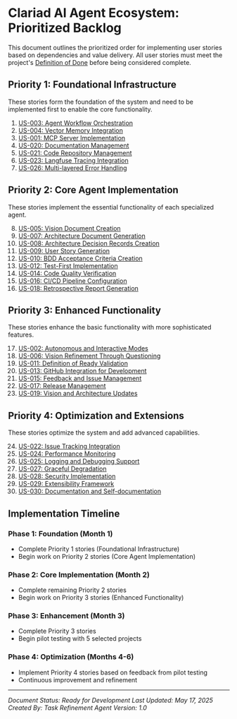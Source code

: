# Clariad AI Agent Ecosystem: Prioritized Backlog

This document outlines the prioritized order for implementing user stories based on dependencies and value delivery. All user stories must meet the project's [Definition of Done](/docs/process/definition-of-done.md) before being considered complete.

## Priority 1: Foundational Infrastructure

These stories form the foundation of the system and need to be implemented first to enable the core functionality.

1. [US-003: Agent Workflow Orchestration](./02_langgraph_orchestrator/US-003-agent-workflow-orchestration.md)
2. [US-004: Vector Memory Integration](./02_langgraph_orchestrator/US-004-vector-memory-integration.md)
3. [US-001: MCP Server Implementation](./01_mcp_interface/US-001-mcp-server-implementation.md)
4. [US-020: Documentation Management](./10_github_integration/US-020-documentation-management.md)
5. [US-021: Code Repository Management](./10_github_integration/US-021-code-repository-management.md)
6. [US-023: Langfuse Tracing Integration](./11_cross_cutting/US-023-langfuse-tracing-integration.md)
7. [US-026: Multi-layered Error Handling](./11_cross_cutting/US-026-multi-layered-error-handling.md)

## Priority 2: Core Agent Implementation

These stories implement the essential functionality of each specialized agent.

8. [US-005: Vision Document Creation](./03_vision_scope_agent/US-005-vision-document-creation.md)
9. [US-007: Architecture Document Generation](./04_architecture_agent/US-007-architecture-document-generation.md)
10. [US-008: Architecture Decision Records Creation](./04_architecture_agent/US-008-architecture-decision-records.md)
11. [US-009: User Story Generation](./05_task_refinement_agent/US-009-user-story-generation.md)
12. [US-010: BDD Acceptance Criteria Creation](./05_task_refinement_agent/US-010-bdd-acceptance-criteria.md)
13. [US-012: Test-First Implementation](./06_development_agent/US-012-test-first-implementation.md)
14. [US-014: Code Quality Verification](./07_review_agent/US-014-code-quality-verification.md)
15. [US-016: CI/CD Pipeline Configuration](./08_deployment_agent/US-016-cicd-pipeline-configuration.md)
16. [US-018: Retrospective Report Generation](./09_feedback_agent/US-018-retrospective-report-generation.md)

## Priority 3: Enhanced Functionality

These stories enhance the basic functionality with more sophisticated features.

17. [US-002: Autonomous and Interactive Modes](./01_mcp_interface/US-002-autonomous-interactive-modes.md)
18. [US-006: Vision Refinement Through Questioning](./03_vision_scope_agent/US-006-vision-refinement-questioning.md)
19. [US-011: Definition of Ready Validation](./05_task_refinement_agent/US-011-definition-of-ready-validation.md)
20. [US-013: GitHub Integration for Development](./06_development_agent/US-013-github-integration-development.md)
21. [US-015: Feedback and Issue Management](./07_review_agent/US-015-feedback-issue-management.md)
22. [US-017: Release Management](./08_deployment_agent/US-017-release-management.md)
23. [US-019: Vision and Architecture Updates](./09_feedback_agent/US-019-vision-architecture-updates.md)

## Priority 4: Optimization and Extensions

These stories optimize the system and add advanced capabilities.

24. [US-022: Issue Tracking Integration](./10_github_integration/US-022-issue-tracking-integration.md)
25. [US-024: Performance Monitoring](./11_cross_cutting/US-024-performance-monitoring.md)
26. [US-025: Logging and Debugging Support](./11_cross_cutting/US-025-logging-debugging-support.md)
27. [US-027: Graceful Degradation](./11_cross_cutting/US-027-graceful-degradation.md)
28. [US-028: Security Implementation](./11_cross_cutting/US-028-security-implementation.md)
29. [US-029: Extensibility Framework](./11_cross_cutting/US-029-extensibility-framework.md)
30. [US-030: Documentation and Self-documentation](./11_cross_cutting/US-030-documentation-self-documentation.md)

## Implementation Timeline

### Phase 1: Foundation (Month 1)
- Complete Priority 1 stories (Foundational Infrastructure)
- Begin work on Priority 2 stories (Core Agent Implementation)

### Phase 2: Core Implementation (Month 2)
- Complete remaining Priority 2 stories
- Begin work on Priority 3 stories (Enhanced Functionality)

### Phase 3: Enhancement (Month 3)
- Complete Priority 3 stories
- Begin pilot testing with 5 selected projects

### Phase 4: Optimization (Months 4-6)
- Implement Priority 4 stories based on feedback from pilot testing
- Continuous improvement and refinement

---

*Document Status: Ready for Development*
*Last Updated: May 17, 2025*
*Created By: Task Refinement Agent*
*Version: 1.0*
